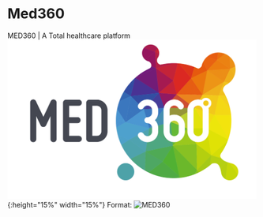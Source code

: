 # Med360
MED360 | A Total healthcare platform
![GitHub Logo](/static/med.png){:height="15%" width="15%"}
Format: ![MED360](url)
